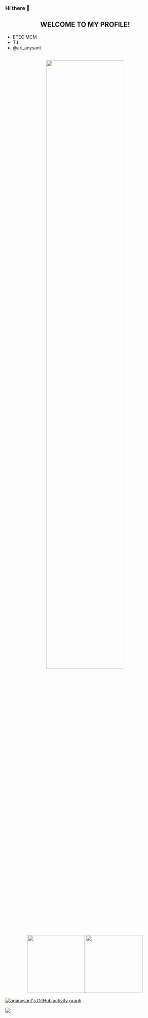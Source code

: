 ### Hi there 👋

<!--
**arianysant/arianysant** is a ✨ _special_ ✨ repository because its `README.md` (this file) appears on your GitHub profile.

Here are some ideas to get you started:

- 🔭 I’m currently working on ...
- 🌱 I’m currently learning ...
- 👯 I’m looking to collaborate on ...
- 🤔 I’m looking for help with ...
- 💬 Ask me about ...
- 📫 How to reach me: ...
- 😄 Pronouns: ...
- ⚡ Fun fact: ...
-->
<h2 align="center">WELCOME TO MY PROFILE!</h2>

-   ETEC MCM
-   T.I
-   @ari_anysant

<br>
<div align="center">
  <img width="70%" src="https://github.com/arianysant/ariany/blob/main/giphy.gif">
</div>

<br>
<div align="center">
  <a href="https://github.com/arianysant">
  <img height="180em" src="https://github-readme-stats.vercel.app/api?username=arianysant&show_icons=true&theme=dark&include_all_commits=true&count_private=true"/>
  <img height="180em" src="https://github-readme-stats.vercel.app/api/top-langs/?username=arianysant&layout=compact&langs_count=7&theme=dark"/>
</div>

![arianysant's GitHub activity graph](https://activity-graph.herokuapp.com/graph?username=arianysant&hide_border=true&theme=github-light)

<a href="https://instagram.com/ari_anysant" target="_blank"><img src="https://img.shields.io/badge/-Instagram-%23E4405F?style=for-the-badge&logo=instagram&logoColor=white" target="_blank"></a>

